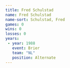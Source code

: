 ```yaml
---
title: Fred Schulstad
name: Fred Schulstad
name-sort: Schulstad, Fred
games: 0
wins: 0
losses: 0
years:
 - year: 1988
   event: Brier
   team: "NL"
   position: Alternate
---
```


